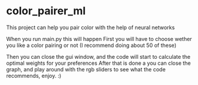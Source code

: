 # color_pairer_ml
This project can help you pair color with the help of neural networks

When you run main.py this will happen
First you will have to choose wether you like a color pairing or not (I recommend doing about 50 of these)

Then you can close the gui window, and the code will start to calculate the optimal weights for your preferences
After that is done a you can close the graph, and play around with the rgb sliders to see what the code recommends, enjoy. :)
